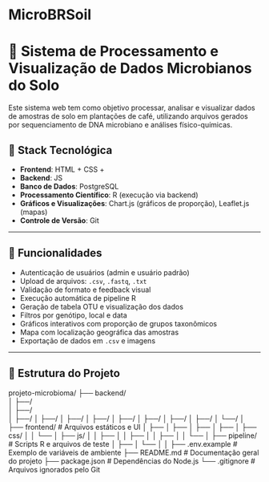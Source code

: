 # MicroBRSoil
# 🌱 Sistema de Processamento e Visualização de Dados Microbianos do Solo

Este sistema web tem como objetivo processar, analisar e visualizar dados de amostras de solo em plantações de café, utilizando arquivos gerados por sequenciamento de DNA microbiano e análises físico-químicas.

## 🔧 Stack Tecnológica

- **Frontend**: HTML + CSS + 
- **Backend**: JS
- **Banco de Dados**: PostgreSQL
- **Processamento Científico**: R (execução via backend)
- **Gráficos e Visualizações**: Chart.js (gráficos de proporção), Leaflet.js (mapas)
- **Controle de Versão**: Git

---

## 🚀 Funcionalidades

- Autenticação de usuários (admin e usuário padrão)
- Upload de arquivos: `.csv`, `.fastq`, `.txt`
- Validação de formato e feedback visual
- Execução automática de pipeline R
- Geração de tabela OTU e visualização dos dados
- Filtros por genótipo, local e data
- Gráficos interativos com proporção de grupos taxonômicos
- Mapa com localização geográfica das amostras
- Exportação de dados em `.csv` e imagens

---

## 📁 Estrutura do Projeto

projeto-microbioma/
├── backend/                      
│   ├──/         
│   ├──/                
│   ├──/ 
│   ├──/ 
│   ├──/ 
│   ├──/ 
│   ├──/ 
│   ├──/ 
│   ├──/ 
│   ├──/ 
│   └──/ 
│
├── frontend/                    # Arquivos estáticos e UI
│   ├── 
│   ├── 
│   ├── 
│   ├── 
│   ├── css/
│   │   └── 
│   ├── js/
│   │   ├── 
│   │   ├── 
│   │   ├── 
│   │   └── 
│
├── pipeline/                    # Scripts R e arquivos de teste
│   ├── 
│   └── 
│
│
├── .env.example                 # Exemplo de variáveis de ambiente
├── README.md                    # Documentação geral do projeto
├── package.json                 # Dependências do Node.js
└── .gitignore                   # Arquivos ignorados pelo Git
